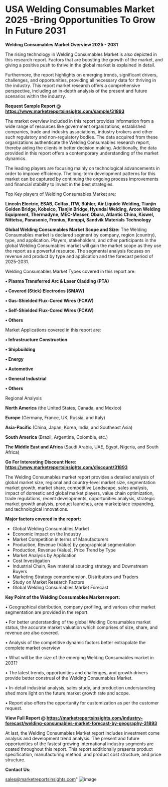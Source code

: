  # USA Welding Consumables Market 2025 -Bring Opportunities To Grow In Future 2031

<Strong> Welding Consumables Market Overview 2025 - 2031</strong>

The rising technology in Welding Consumables Market is also depicted in this research report. Factors that are boosting the growth of the market, and giving a positive push to thrive in the global market is explained in detail.

Furthermore, the report highlights on emerging trends, significant drivers, challenges, and opportunities, providing all necessary data for thriving in the industry. This report market research offers a comprehensive perspective, including an in-depth analysis of the present and future scenarios within the industry.

<strong>Request Sample Report @ <a href=https://www.marketreportsinsights.com/sample/31893>https://www.marketreportsinsights.com/sample/31893</a></strong>

The market overview included in this report provides information from a wide range of resources like government organizations, established companies, trade and industry associations, industry brokers and other such regulatory and non-regulatory bodies. The data acquired from these organizations authenticate the Welding Consumables research report, thereby aiding the clients in better decision making. Additionally, the data provided in this report offers a contemporary understanding of the market dynamics.

The leading players are focusing mainly on technological advancements in order to improve efficiency. The long-term development patterns for this market can be captured by continuing the ongoing process improvements and financial stability to invest in the best strategies.

Top Key players of Welding Consumables Market are:

<strong>Lincoln Electric, ESAB, Colfax, ITW, Bühler, Air Liquide Welding, Tianjin Golden Bridge, Kobelco, Tianjin Bridge, Hyundai Welding, Arcon Welding Equipment, Thermadyne, MEC-Messer, Obara, Atlantic China, Kiswel, Nittetsu, Panasonic, Fronius, Kemppi, Sandvik Materials Technology</strong>

<strong><b>Global Welding Consumables Market Scope and Size:</b></strong>
The Welding Consumables market is declared segment by company, region (country), type, and application. Players, stakeholders, and other participants in the global Welding Consumables market will gain the market scope as they use the report as a powerful resource. The segmental analysis focuses on revenue and product by type and application and the forecast period of 2025-2031.

Welding Consumables Market Types covered in this report are:

<strong>• Plasma Transferred Arc & Laser Cladding (PTA)

• Covered (Stick) Electrodes (SMAW)

• Gas-Shielded Flux-Cored Wires (FCAW)

• Self-Shielded Flux-Cored Wires (FCAW)

• Others</strong>

Market Applications covered in this report are:

<strong>• Infrastructure Construction

• Shipbuilding

• Energy

• Automotive

• General Industrial

• Others</strong> 

Regional Analysis

<strong>North America</strong> (the United States, Canada, and Mexico)

<strong>Europe</strong> (Germany, France, UK, Russia, and Italy)

<strong>Asia-Pacific</strong> (China, Japan, Korea, India, and Southeast Asia)

<strong>South America</strong> (Brazil, Argentina, Colombia, etc.)

<strong>The Middle East and Africa</strong> (Saudi Arabia, UAE, Egypt, Nigeria, and South Africa)

<strong>Go For Interesting Discount Here: <a href=https://www.marketreportsinsights.com/discount/31893>https://www.marketreportsinsights.com/discount/31893</a></strong>

The Welding Consumables market report provides a detailed analysis of global market size, regional and country-level market size, segmentation market growth, market share, competitive Landscape, sales analysis, impact of domestic and global market players, value chain optimization, trade regulations, recent developments, opportunities analysis, strategic market growth analysis, product launches, area marketplace expanding, and technological innovations.

<strong><b>Major factors covered in the report:</b></strong>
<ul>
  <li>Global Welding Consumables Market </li>
  <li>Economic Impact on the Industry</li>
  <li>Market Competition in terms of Manufacturers</li>
  <li>Production, Revenue (Value) by geographical segmentation</li>
  <li>Production, Revenue (Value), Price Trend by Type</li>
  <li>Market Analysis by Application</li>
  <li>Cost Investigation</li>
  <li>Industrial Chain, Raw material sourcing strategy and Downstream Buyers</li>
  <li>Marketing Strategy comprehension, Distributors and Traders</li>
  <li>Study on Market Research Factors</li>
  <li>Global Welding Consumables Market Forecast</li>
</ul>

<strong><b>Key Point of the Welding Consumables Market report:</b></strong>

• Geographical distribution, company profiling, and various other market segmentation are provided in the report.

• For better understanding of the global Welding Consumables market status, the accurate market valuation which comprises of size, share, and revenue are also covered.

• Analysis of the competitive dynamic factors better extrapolate the complete market overview

• What will be the size of the emerging Welding Consumables market in 2031?

• The latest trends, opportunities and challenges, and growth drivers provide better construal of the Welding Consumables Market.

• In-detail industrial analysis, sales study, and production understanding shed more light on the future market growth rate and scope.

• Report also offers the opportunity for customization as per the customer request.

<strong><b>View Full Report @ <a href=https://marketreportsinsights.com/industry-forecast/welding-consumables-market-forecast-by-geography-31893>https://marketreportsinsights.com/industry-forecast/welding-consumables-market-forecast-by-geography-31893</a></b></strong>


At last, the Welding Consumables Market report includes investment come analysis and development trend analysis. The present and future opportunities of the fastest growing international industry segments are coated throughout this report. This report additionally presents product specification, manufacturing method, and product cost structure, and price structure.

<strong>Contact Us:</strong>

sales@marketreportsinsights.com"
![image](https://github.com/user-attachments/assets/60e0e34a-2fd5-4211-a903-28283c8bda2c)

